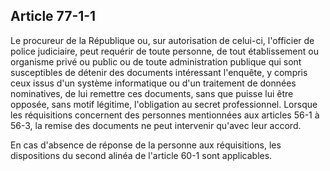 Article 77-1-1
----
Le procureur de la République ou, sur autorisation de celui-ci, l'officier de
police judiciaire, peut requérir de toute personne, de tout établissement ou
organisme privé ou public ou de toute administration publique qui sont
susceptibles de détenir des documents intéressant l'enquête, y compris ceux
issus d'un système informatique ou d'un traitement de données nominatives, de
lui remettre ces documents, sans que puisse lui être opposée, sans motif
légitime, l'obligation au secret professionnel. Lorsque les réquisitions
concernent des personnes mentionnées aux articles 56-1 à 56-3, la remise des
documents ne peut intervenir qu'avec leur accord.

En cas d'absence de réponse de la personne aux réquisitions, les dispositions du
second alinéa de l'article 60-1 sont applicables.
